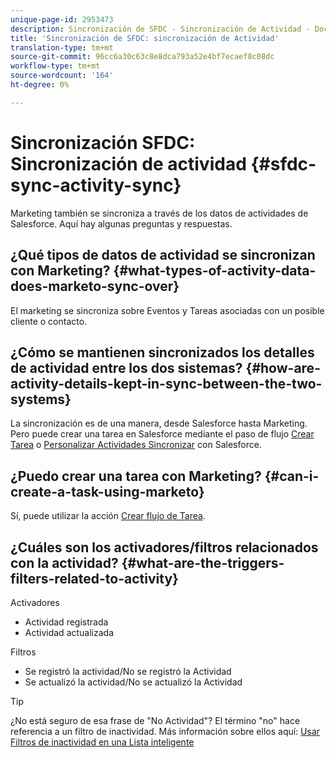```yaml
---
unique-page-id: 2953473
description: Sincronización de SFDC - Sincronización de Actividad - Documentos de marketing - Documentación del producto
title: 'Sincronización de SFDC: sincronización de Actividad'
translation-type: tm+mt
source-git-commit: 96cc6a30c63c8e8dca793a52e4bf7ecaef8c08dc
workflow-type: tm+mt
source-wordcount: '164'
ht-degree: 0%

---
```



# Sincronización SFDC: Sincronización de actividad {#sfdc-sync-activity-sync}

Marketing también se sincroniza a través de los datos de actividades de Salesforce. Aquí hay algunas preguntas y respuestas.

## ¿Qué tipos de datos de actividad se sincronizan con Marketing? {#what-types-of-activity-data-does-marketo-sync-over}

El marketing se sincroniza sobre Eventos y Tareas asociadas con un posible cliente o contacto.

## ¿Cómo se mantienen sincronizados los detalles de actividad entre los dos sistemas? {#how-are-activity-details-kept-in-sync-between-the-two-systems}

La sincronización es de una manera, desde Salesforce hasta Marketing. Pero puede crear una tarea en Salesforce mediante el paso de flujo [Crear Tarea](../../../../product-docs/core-marketo-concepts/smart-campaigns/salesforce-flow-actions/create-task.md) o [Personalizar Actividades Sincronizar](../../../../product-docs/crm-sync/salesforce-sync/setup/optional-steps/customize-activities-sync.md) con Salesforce.

## ¿Puedo crear una tarea con Marketing? {#can-i-create-a-task-using-marketo}

Sí, puede utilizar la acción [Crear flujo de Tarea](../../../../product-docs/core-marketo-concepts/smart-campaigns/salesforce-flow-actions/create-task.md).

## ¿Cuáles son los activadores/filtros relacionados con la actividad? {#what-are-the-triggers-filters-related-to-activity}

Activadores

* Actividad registrada
* Actividad actualizada

Filtros

* Se registró la actividad/No se registró la Actividad
* Se actualizó la actividad/No se actualizó la Actividad

>[!TIP]
>
>¿No está seguro de esa frase de &quot;No Actividad&quot;? El término &quot;no&quot; hace referencia a un filtro de inactividad. Más información sobre ellos aquí: [Usar Filtros de inactividad en una Lista inteligente](../../../../product-docs/core-marketo-concepts/smart-lists-and-static-lists/using-smart-lists/use-inactivity-filters-in-a-smart-list.md)

